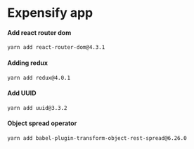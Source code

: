 # Expensify app

#### Add react router dom
    yarn add react-router-dom@4.3.1
    
#### Adding redux
    yarn add redux@4.0.1
           
#### Add UUID
    yarn add uuid@3.3.2
    
#### Object spread operator
    yarn add babel-plugin-transform-object-rest-spread@6.26.0    